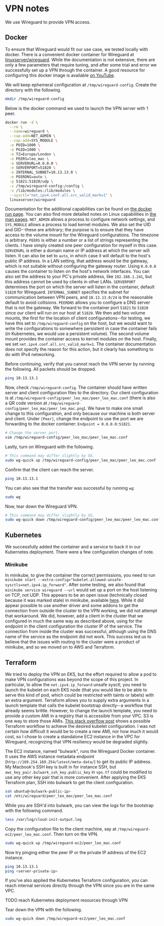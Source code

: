 # VPN notes

We use Wireguard to provide VPN access.

## Docker

To ensure that Wireguard would fit our use case, we tested locally with docker.
There is a convenient docker container for Wireguard at [linuxserver/wireguard](https://hub.docker.com/r/linuxserver/wireguard).
While the documentation is not extensive, there are only a few parameters that
require tuning, and after some trial and error we successfully set up a VPN
through the container. A good resource for configuring this docker image is
available [on YouTube](https://www.youtube.com/watch?v=GZRTnP4lyuo).

We will keep ephemeral configuration at `/tmp/wireguard-config`. Create the
directory with the following.

```bash
mkdir /tmp/wireguard-config
```

Below is the docker command we used to launch the VPN server with 1 peer.

```bash
docker run -d \
  --rm \
  --name=wireguard \
  --cap-add=NET_ADMIN \
  --cap-add=SYS_MODULE \
  -e PUID=1000 \
  -e PGID=1000 \
  -e TZ=Europe/London \
  -e PEERS=leo_mac \
  -e SERVERURL=0.0.0.0 \
  -e SERVERPORT=51820 \
  -e INTERNAL_SUBNET=10.13.13.0 \
  -e PEERDNS=auto \
  -p 51821:51820/udp \
  -v /tmp/wireguard-config:/config \
  -v /lib/modules:/lib/modules \
  --sysctl="net.ipv4.conf.all.src_valid_mark=1" \
  linuxserver/wireguard
```

Documentation for the additional capabilities can be found on [the docker run page](https://docs.docker.com/engine/reference/run/#runtime-privilege-and-linux-capabilities).
You can also find more detailed notes on Linux capabilities in [the man pages](https://man7.org/linux/man-pages/man7/capabilities.7.html).
`NET_ADMIN` allows a process to configure network settings, and `SYS_MODULE`
allows a process to load kernel modules. We also set the UID and GID--these are
arbitrary; the purpose is to ensure that they have access to the volume mount
for the Wireguard configurations. The timezone is arbitrary. `PEERS` is either
a number or a list of strings representing the clients. I have simply created
one peer configuration for myself in this case. `SERVERURL` is either a domain
name or IP address at which the server will listen. It can also be set to
`auto`, in which case it will default to the host's public IP address. In a LAN
setting, that address would be the gateway, which is not suitable without
configuring the gateway router. Using `0.0.0.0` causes the container to listen
on the host's network interfaces. You can also set the address to your PC's
private address, like `192.168.1.241`, but this address cannot be used by
clients in other LANs. `SERVERPORT` determines the port on which the server
will listen in the container, default `51820` for Wireguard. `INTERNAL_SUBNET`
specifies the subnet for communication between VPN peers, and `10.13.13.0/24`
is the reasonable default to avoid collisions. `PEERDNS` allows you to
configure a DNS server that is not the gateway. We forward to the container
port `51821` to `51820` since our client will run on our host at `51820`. We
then add two volume mounts, the first for the location of client configurations--for
testing, we have this set to `/tmp/wireguard-config` on the host, but we would
want to write the configurations to somewhere persistent in case the container
fails (in Kubernetes, we would use a persistent volume). The second volume
mount provides the container access to kernel modules on the host. Finally, we
set `net.ipv4.conf.all.src_valid_mark=1`. The container documentation does not
specify the reason for this action, but it clearly has something to do with
IPv4 networking.

Before continuing, verify that you cannot reach the VPN server by running the
following. All packets should be dropped.

```bash
ping 10.13.13.1
```

Now, check `/tmp/wireguard-config`. The container should have written server
and client configuration files to the directory. Our client configuration is
at `/tmp/wireguard-config/peer_leo_mac/peer_leo_mac.conf` (there is also a QR
code version at `/tmp/wireguard-config/peer_leo_mac/peer_leo_mac.png`). We have
to make one small change to this configuration, and only because our machine is
both server and client. Under `[Peer]`, change the endpoint to use the port we
are forwarding to the docker container: `Endpoint = 0.0.0.0:51821`.

```bash
# Change the server port.
vim /tmp/wireguard-config/peer_leo_mac/peer_leo_mac.conf
```

Lastly, turn on Wireguard with the following.

```bash
# This command may differ slightly by OS.
sudo wg-quick up /tmp/wireguard-config/peer_leo_mac/peer_leo_mac.conf
```

Confirm that the client can reach the server.

```bash
ping 10.13.13.1
```

You can also see that the transfer was successful by running `wg`:

```bash
sudo wg
```

Now, tear down the Wireguard VPN.

```bash
# This command may differ slightly by OS.
sudo wg-quick down /tmp/wireguard-config/peer_leo_mac/peer_leo_mac.conf
```

## Kubernetes

We successfully added the container and a service to back it in our Kubernetes
deployment. There were a few configuration changes of note.

### Minikube

In minikube, to give the container the correct permissions, you need to run
`minikube start --extra-config="kubelet.allowed-unsafe-sysctls=net.ipv4.ip_forward"`.
After some testing, we also found that `minikube service wireguard --url` would
set up a port on the host listening on TCP, not UDP. This appears to be an open
issue (technically closed because it was marked stale) in minikube, available
[here](https://github.com/kubernetes/minikube/issues/12362). While it did
appear possible to use another driver and some addons to get the connection
from outside the cluster to the VPN working, we did not attempt that
workaround. We did, however, add a client in the cluster that we configured in
much the same way as described above, using for the endpoint in the client
configuration the cluster IP of the service. The connection from inside the
cluster was successful, although using the DNS name of the service as the
endpoint did not work. This success led us to believe that the issues with
routing to the cluster were a product of minikube, and so we moved on to AWS
and Terraform.

## Terraform

We tried to deploy the VPN on EKS, but the effort required to allow a pod to make
VPN configurations was beyond the scope of this project. In particular, to
allow the `net.ipv4.ip_forward` unsafe sysctl, you need to launch the kubelet
on each EKS node (that you would like to be able to serve this kind of pod,
which could be restricted with taints or labels) with an extra argument.
Terraform allows you to supply extra arguments in a launch template that calls
the kubelet bootstrap directly--a workflow that already seems brittle. However,
to change the launch template, you need to provide a custom AMI in a registry
that is accessible from your VPC. S3 is one way to store those AMIs. [This stack overflow post](https://stackoverflow.com/questions/68092279/fixing-datadog-agent-congestion-issues-in-amazon-eks-cluster)
shows a possible Terraform workflow to achieve the desired kubelet configuration. I was not
certain how difficult it would be to create a new AMI, nor how much it would
cost, so I chose to create a standalone EC2 instance in the VPC for Wireguard,
recognizing that VPN resiliency would be degraded slightly.

The EC2 instance, named "bulwark", runs the Wireguard Docker container. It uses
the AWS instance metadata endpoint (`http://169.254.169.254/latest/meta-data/`)
to get its public IP address. My Macbook's SSH key is built in for instance
SSH, but `aws_key_pair.bulwark_ssh_key.public_key` in `vpn.tf` could be
modified to use any other key pair that is more convenient. After applying the
EKS Terraform plan, SSH into bulwark to get the client configuration.

```bash
ssh ubuntu@<bulwark-public-ip>
cat /etc/wireguard/peer_leo_mac/peer_leo_mac.conf
```

While you are SSH'd into bulwark, you can view the logs for the bootstrap with
the following command.

```bash
less /var/log/cloud-init-output.log
```

Copy the configuration file to the client machine, say at
`/tmp/wireguard-ec2/peer_leo_mac.conf`. Then turn on the VPN.

```bash
sudo wg-quick up /tmp/wireguard-ec2/peer_leo_mac.conf
```

Now try pinging either the peer IP or the private IP address of the EC2
instance.

```bash
ping 10.13.13.1
ping <server-private-ip>
```

If you've also applied the Kubernetes Terraform configuration, you can reach
internal services directly through the VPN since you are in the same VPC.

TODO reach Kubernetes deployment resources through VPN

Tear down the VPN with the following.

```bash
sudo wg-quick down /tmp/wireguard-ec2/peer_leo_mac.conf
```
